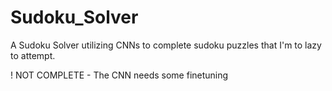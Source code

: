 # Sudoku_Solver

A Sudoku Solver utilizing CNNs to complete sudoku puzzles that I'm to lazy to attempt.


! NOT COMPLETE - The CNN needs some finetuning
